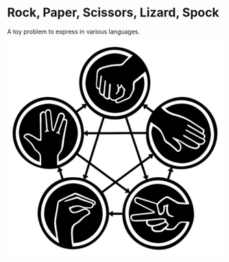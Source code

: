 # Rock, Paper, Scissors, Lizard, Spock

A toy problem to express in various languages.

![Matrix](rpsls.png)
